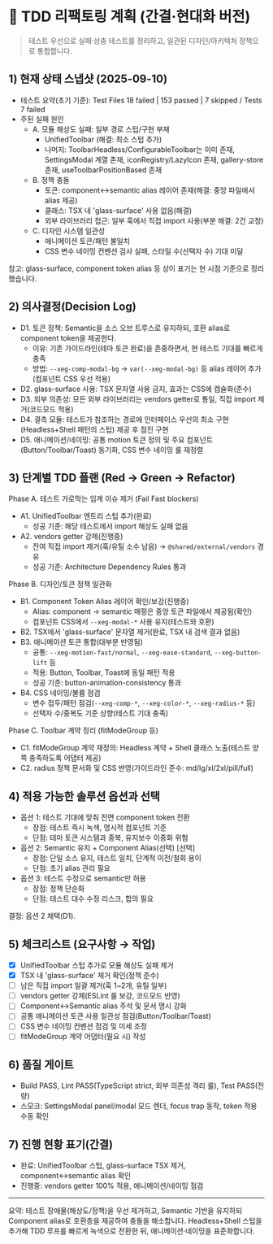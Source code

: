 # 🔄 TDD 리팩토링 계획 (간결·현대화 버전)

> 테스트 우선으로 실패·상충 테스트를 정리하고, 일관된 디자인/아키텍처 정책으로
> 통합합니다.

## 1) 현재 상태 스냅샷 (2025-09-10)

- 테스트 요약(초기 기준): Test Files 18 failed | 153 passed | 7 skipped / Tests
  7 failed
- 주된 실패 원인
  - A. 모듈 해상도 실패: 일부 경로 스텁/구현 부재
    - UnifiedToolbar (해결: 최소 스텁 추가)
    - 나머지: ToolbarHeadless/ConfigurableToolbar는 이미 존재, SettingsModal
      계열 존재, iconRegistry/LazyIcon 존재, gallery-store 존재,
      useToolbarPositionBased 존재
  - B. 정책 충돌
    - 토큰: component↔semantic alias 레이어 존재(해결: 중앙 파일에서 alias
      제공)
    - 클래스: TSX 내 'glass-surface' 사용 없음(해결)
    - 외부 라이브러리 접근: 일부 훅에서 직접 import 사용(부분 해결: 2건 교정)
  - C. 디자인 시스템 일관성
    - 애니메이션 토큰/패턴 불일치
    - CSS 변수 네이밍 컨벤션 검사 실패, 스타일 수(선택자 수) 기대 미달

참고: glass-surface, component token alias 등 상이 표기는 현 시점 기준으로
정리했습니다.

## 2) 의사결정(Decision Log)

- D1. 토큰 정책: Semantic을 소스 오브 트루스로 유지하되, 호환 alias로 component
  token을 제공한다.
  - 이유: 기존 가이드라인(테마 토큰 완료)을 존중하면서, 현 테스트 기대를 빠르게
    충족
  - 방법: `--xeg-comp-modal-bg` → `var(--xeg-modal-bg)` 등 alias 레이어
    추가(컴포넌트 CSS 우선 적용)
- D2. glass-surface 사용: TSX 문자열 사용 금지, 효과는 CSS에 캡슐화(준수)
- D3. 외부 의존성: 모든 외부 라이브러리는 vendors getter로 통일, 직접 import
  제거(코드모드 적용)
- D4. 결측 모듈: 테스트가 참조하는 경로에 인터페이스 우선의 최소
  구현(Headless+Shell 패턴의 스텁) 제공 후 점진 구현
- D5. 애니메이션/네이밍: 공통 motion 토큰 정의 및 주요
  컴포넌트(Button/Toolbar/Toast) 동기화, CSS 변수 네이밍 룰 재정렬

## 3) 단계별 TDD 플랜 (Red → Green → Refactor)

Phase A. 테스트 가로막는 임계 이슈 제거 (Fail Fast blockers)

- A1. UnifiedToolbar 엔트리 스텁 추가(완료)
  - 성공 기준: 해당 테스트에서 import 해상도 실패 없음
- A2. vendors getter 강제(진행중)
  - 잔여 직접 import 제거(훅/유틸 소수 남음) → `@shared/external/vendors` 경유
  - 성공 기준: Architecture Dependency Rules 통과

Phase B. 디자인/토큰 정책 일관화

- B1. Component Token Alias 레이어 확인/보강(진행중)
  - Alias: component → semantic 매핑은 중앙 토큰 파일에서 제공됨(확인)
  - 컴포넌트 CSS에서 `--xeg-modal-*` 사용 유지(테스트와 호환)
- B2. TSX에서 'glass-surface' 문자열 제거(완료, TSX 내 검색 결과 없음)
- B3. 애니메이션 토큰 통합(대부분 반영됨)
  - 공통: `--xeg-motion-fast/normal`, `--xeg-ease-standard`, `--xeg-button-lift`
    등
  - 적용: Button, Toolbar, Toast에 동일 패턴 적용
  - 성공 기준: button-animation-consistency 통과
- B4. CSS 네이밍/볼륨 점검
  - 변수 접두/패턴 점검(`--xeg-comp-*`, `--xeg-color-*`, `--xeg-radius-*` 등)
  - 선택자 수/중복도 기준 상향(테스트 기대 충족)

Phase C. Toolbar 계약 정리 (fitModeGroup 등)

- C1. fitModeGroup 계약 재정의: Headless 계약 + Shell 클래스 노출(테스트 양쪽
  충족하도록 어댑터 제공)
- C2. radius 정책 문서화 및 CSS 반영(가이드라인 준수: md/lg/xl/2xl/pill/full)

## 4) 적용 가능한 솔루션 옵션과 선택

- 옵션 1: 테스트 기대에 맞춰 전면 component token 전환
  - 장점: 테스트 즉시 녹색, 명시적 컴포넌트 기준
  - 단점: 테마 토큰 시스템과 중복, 유지보수 이중화 위험
- 옵션 2: Semantic 유지 + Component Alias(선택) [선택]
  - 장점: 단일 소스 유지, 테스트 일치, 단계적 이전/철회 용이
  - 단점: 초기 alias 관리 필요
- 옵션 3: 테스트 수정으로 semantic만 허용
  - 장점: 정책 단순화
  - 단점: 테스트 대수 수정 리스크, 합의 필요

결정: 옵션 2 채택(D1).

## 5) 체크리스트 (요구사항 → 작업)

- [x] UnifiedToolbar 스텁 추가로 모듈 해상도 실패 제거
- [x] TSX 내 'glass-surface' 제거 확인(정책 준수)
- [ ] 남은 직접 import 일괄 제거(훅 1~2개, 유틸 일부)
- [ ] vendors getter 강제(ESLint 룰 보강, 코드모드 반영)
- [ ] Component↔Semantic alias 주석 및 문서 명시 강화
- [ ] 공통 애니메이션 토큰 사용 일관성 점검(Button/Toolbar/Toast)
- [ ] CSS 변수 네이밍 컨벤션 점검 및 미세 조정
- [ ] fitModeGroup 계약 어댑터(필요 시) 작성

## 6) 품질 게이트

- Build PASS, Lint PASS(TypeScript strict, 외부 의존성 격리 룰), Test PASS(전량)
- 스모크: SettingsModal panel/modal 모드 렌더, focus trap 동작, token 적용 수동
  확인

## 7) 진행 현황 표기(간결)

- 완료: UnifiedToolbar 스텁, glass-surface TSX 제거, component↔semantic alias
  확인
- 진행중: vendors getter 100% 적용, 애니메이션/네이밍 점검

---

요약: 테스트 장애물(해상도/정책)을 우선 제거하고, Semantic 기반을 유지하되
Component alias로 호환층을 제공하여 충돌을 해소합니다. Headless+Shell 스텁을
추가해 TDD 루프를 빠르게 녹색으로 전환한 뒤, 애니메이션·네이밍을 표준화합니다.
